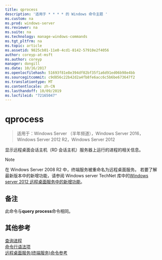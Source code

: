 ```yaml
---
title: qprocess
description: '适用于 * * * * 的 Windows 命令主题 '
ms.custom: na
ms.prod: windows-server
ms.reviewer: na
ms.suite: na
ms.technology: manage-windows-commands
ms.tgt_pltfrm: na
ms.topic: article
ms.assetid: 9825cb01-11e0-4cd1-8142-57910e2f4056
author: coreyp-at-msft
ms.author: coreyp
manager: dongill
ms.date: 10/16/2017
ms.openlocfilehash: 51693f81e8e394df02bf35f1a6d91ed06b98e4bb
ms.sourcegitcommit: c9d856c22b42d2a4fb8fe6acc6c5b6be673647f2
ms.translationtype: MT
ms.contentlocale: zh-CN
ms.lasthandoff: 10/09/2019
ms.locfileid: "72165047"
---
```

# <a name="qprocess"></a>qprocess

>适用于：Windows Server （半年频道），Windows Server 2016，Windows Server 2012 R2，Windows Server 2012

显示远程桌面会话主机（RD 会话主机）服务器上运行的进程的相关信息。

> [!NOTE]
> 在 Windows Server 2008 R2 中，终端服务被重命名为远程桌面服务。 若要了解最新版本中的新增功能，请参阅 Windows server TechNet 库中的[Windows server 2012 远程桌面服务中的新增功能](https://technet.microsoft.com/library/hh831527)。

## <a name="remarks"></a>备注
此命令与**query process**命令相同。

## <a name="additional-references"></a>其他参考
[查询进程](query-process.md)  
[命令行语法项](command-line-syntax-key.md)  
[远程桌面服务&#40;终端服务&#41;命令参考](remote-desktop-services-terminal-services-command-reference.md)  
